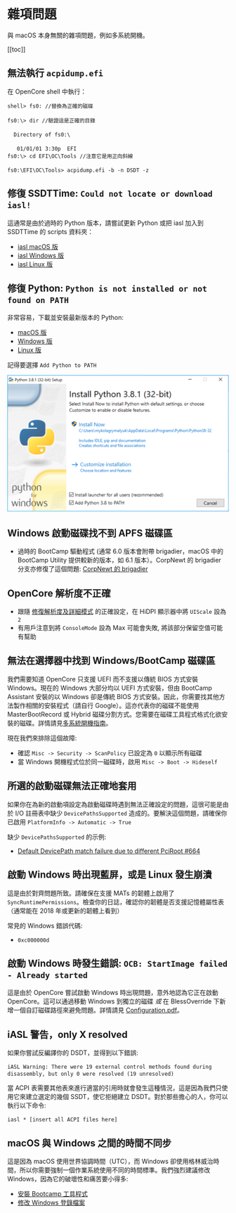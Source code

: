 # 雜項問題

與 macOS 本身無關的雜項問題，例如多系統開機。

[[toc]]

## 無法執行 `acpidump.efi`

在 OpenCore shell 中執行：

```
shell> fs0: //替換為正確的磁碟

fs0:\> dir //驗證這是正確的目錄

  Directory of fs0:\

   01/01/01 3:30p  EFI
fs0:\> cd EFI\OC\Tools //注意它是用正向斜線

fs0:\EFI\OC\Tools> acpidump.efi -b -n DSDT -z
```

## 修復 SSDTTime: `Could not locate or download iasl!`

這通常是由於過時的 Python 版本，請嘗試更新 Python 或把 iasl 加入到 SSDTTime 的 scripts 資料夾：

* [iasl macOS 版](https://bitbucket.org/RehabMan/acpica/downloads/iasl.zip)
* [iasl Windows 版](https://acpica.org/downloads/binary-tools)
* [iasl Linux 版](http://amdosx.kellynet.nl/iasl.zip)

## 修復 Python: `Python is not installed or not found on PATH`

非常容易，下載並安裝最新版本的 Python:

* [macOS 版](https://www.python.org/downloads/macos)
* [Windows 版](https://www.python.org/downloads/windows/)
* [Linux 版](https://www.python.org/downloads/source/)

記得要選擇 `Add Python to PATH`

![](../../images/troubleshooting/troubleshooting-md/python-path.png)

## Windows 啟動磁碟找不到 APFS 磁碟區

* 過時的 BootCamp 驅動程式 (通常 6.0 版本會附帶 brigadier，macOS 中的 BootCamp Utility 提供較新的版本，如 6.1 版本）。CorpNewt 的 brigadier 分支亦修復了這個問題: [CorpNewt 的 brigadier](https://github.com/corpnewt/brigadier)

## OpenCore 解析度不正確

* 跟隨 [修復解析度及詳細模式](https://eason329.github.io/OpenCore-Post-Install/cosmetic/verbose.html) 的正確設定，在 HiDPI 顯示器中將  `UIScale` 設為 `2`
* 有用戶注意到將 `ConsoleMode` 設為 Max 可能會失敗, 將該部分保留空值可能有幫助

## 無法在選擇器中找到 Windows/BootCamp 磁碟區

我們需要知道 OpenCore 只支援 UEFI 而不支援以傳統 BIOS 方式安裝 Windows。現在的 Windows 大部分均以 UEFI 方式安裝，但由 BootCamp Assistant 安裝的以 Windows 卻是傳統 BIOS 方式安裝。因此，你需要找其他方法製作相關的安裝程式（請自行 Google）。這亦代表你的磁碟不能使用 MasterBootRecord 或 Hybrid 磁碟分割方式。您需要在磁碟工具程式格式化欲安裝的磁碟。詳情請見[多系統開機指南](https://dortania.github.io/OpenCore-Multiboot/)。

現在我們來排除這個故障:

* 確認 `Misc -> Security -> ScanPolicy` 已設定為 `0` 以顯示所有磁碟
* 當 Windows 開機程式位於同一磁碟時，啟用 `Misc -> Boot -> Hideself`

## 所選的啟動磁碟無法正確地套用

如果你在為新的啟動項設定為啟動磁碟時遇到無法正確設定的問題，這很可能是由於 I/O 註冊表中缺少 `DevicePathsSupported` 造成的。要解決這個問題，請確保你已啟用 `PlatformInfo -> Automatic -> True`

缺少 `DevicePathsSupported` 的示例:

* [Default DevicePath match failure due to different PciRoot #664](https://github.com/acidanthera/bugtracker/issues/664#issuecomment-663873846)

## 啟動 Windows 時出現藍屏，或是 Linux 發生崩潰

這是由於對齊問題所致。請確保在支援 MATs 的韌體上啟用了 `SyncRuntimePermissions`。檢查你的日誌，確認你的韌體是否支援記憶體屬性表（通常能在 2018 年或更新的韌體上看到）

常見的 Windows 錯誤代碼:

* `0xc000000d`

## 啟動 Windows 時發生錯誤: `OCB: StartImage failed - Already started`

這是由於 OpenCore 嘗試啟動 Windows 時出現問題，意外地認為它正在啟動 OpenCore。這可以通過移動 Windows 到獨立的磁碟 *或* 在 BlessOverride 下新增一個自訂磁碟路徑來避免問題。詳情請見 [Configuration.pdf](https://github.com/acidanthera/OpenCorePkg/blob/master/Docs/Configuration.pdf)。

## iASL 警告，only X resolved

如果你嘗試反編譯你的 DSDT，並得到以下錯誤:

```
iASL Warning: There were 19 external control methods found during disassembly, but only 0 were resolved (19 unresolved)
```

當 ACPI 表需要其他表來進行適當的引用時就會發生這種情況，這是因為我們只使用它來建立選定的幾個 SSDT，使它拒絕建立 DSDT。對於那些擔心的人，你可以執行以下命令:

```
iasl * [insert all ACPI files here]
```

## macOS 與 Windows 之間的時間不同步

這是因為 macOS 使用世界協調時間（UTC），而 Windows 卻使用格林威治時間，所以你需要強制一個作業系統使用不同的時間標準。我們強烈建議修改 Windows，因為它的破壞性和痛苦要小得多:

* [安裝 Bootcamp 工具程式](https://dortania.github.io/OpenCore-Post-Install/multiboot/bootcamp.html)
* [修改 Windows 登錄檔案](https://superuser.com/q/494432)
